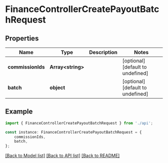 # FinanceControllerCreatePayoutBatchRequest


## Properties

Name | Type | Description | Notes
------------ | ------------- | ------------- | -------------
**commissionIds** | **Array&lt;string&gt;** |  | [optional] [default to undefined]
**batch** | **object** |  | [optional] [default to undefined]

## Example

```typescript
import { FinanceControllerCreatePayoutBatchRequest } from './api';

const instance: FinanceControllerCreatePayoutBatchRequest = {
    commissionIds,
    batch,
};
```

[[Back to Model list]](../README.md#documentation-for-models) [[Back to API list]](../README.md#documentation-for-api-endpoints) [[Back to README]](../README.md)
